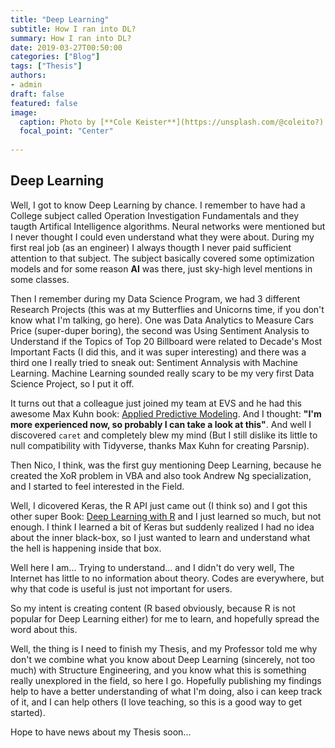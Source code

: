 ```yaml
---
title: "Deep Learning"
subtitle: How I ran into DL?
summary: How I ran into DL?
date: 2019-03-27T00:50:00
categories: ["Blog"]
tags: ["Thesis"]
authors:
- admin
draft: false
featured: false
image:
  caption: Photo by [**Cole Keister**](https://unsplash.com/@coleito?) on Unsplash
  focal_point: "Center"
  
---
```


## Deep Learning

Well, I got to know Deep Learning by chance. I remember to have had a College subject called Operation Investigation Fundamentals and they taugth Artifical Intelligence algorithms. Neural networks were mentioned but I never thought I could even understand what they were about.
During my first real job (as an engineer) I always thougth I never paid sufficient attention to that subject. The subject basically covered some optimization models and for some reason **AI** was there, just sky-high level mentions in some classes.

Then I remember during my Data Science Program, we had 3 different Research Projects (this was at my Butterflies and Unicorns time, if you don't know what I'm talking, go here). One was Data Analytics to Measure Cars Price (super-duper boring), the second was Using Sentiment Analysis to Understand if the Topics of Top 20 Billboard were related to Decade's Most Important Facts (I did this, and it was super interesting) and there was a third one I really tried to sneak out: Sentiment Annalysis with Machine Learning. Machine Learning sounded really scary to be my very first Data Science Project, so I put it off.

It turns out that a colleague just joined my team at EVS and he had this awesome Max Kuhn book: [Applied Predictive Modeling](https://www.bookdepository.com/Applied-Predictive-Modeling-Max-Kuhn/9781461468486?redirected=true&utm_medium=Google&utm_campaign=Base1&utm_source=CL&utm_content=Applied-Predictive-Modeling&selectCurrency=CLP&w=AF4JAU961V0NQ9A803TP&pdg=pla-309526196374:kwd-309526196374:cmp-1653769863:adg-64191594660:crv-318349950654:pid-9781461468486:dev-c&gclid=CjwKCAjw-ZvlBRBbEiwANw9UWplud3A9daFx70SYI7-0t29OmknuQProNRgQtt39d572kbgsKqflBhoCwV8QAvD_BwE). And I thought: __"I'm more experienced now, so probably I can take a look at this"__. And well I discovered `caret` and completely blew my mind (But I still dislike its little to null compatibility with Tidyverse, thanks Max Kuhn for creating Parsnip).

Then Nico, I think, was the first guy mentioning Deep Learning, because he created the XoR problem in VBA and also took Andrew Ng specialization, and 
I started to feel interested in the Field.

Well, I dicovered Keras, the R API just came out (I think so) and I got this other super Book: [Deep Learning with R](https://www.amazon.com/Deep-Learning-R-Francois-Chollet/dp/161729554X) and I just learned so much, but not enough. I think I learned a bit of Keras but suddenly realized I had no idea about the inner black-box, so I just wanted to learn and understand what the hell is happening inside that box.

Well here I am... Trying to understand... and I didn't do very well, The Internet has little to no information about theory. Codes are everywhere, but why that code is useful is just not important for users.

So my intent is creating content (R based obviously, because R is not popular for Deep Learning either) for me to learn, and hopefully spread the word about this.

Well, the thing is I need to finish my Thesis, and my Professor told me why don't we combine what you know about Deep Learning (sincerely, not too much) with Structure Engineering, and you know what this is something really unexplored in the field, so here I go. Hopefully publishing my findings help to have a better understanding of what I'm doing, also i can keep track of it, and I can help others (I love teaching, so this is a good way to get started).

Hope to have news about my Thesis soon...



